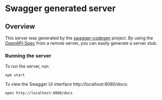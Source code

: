 # Swagger generated server

## Overview

This server was generated by the [swagger-codegen](https://github.com/swagger-api/swagger-codegen)
project. By using the [OpenAPI-Spec](https://github.com/OAI/OpenAPI-Specification) from a remote
server, you can easily generate a server stub.

### Running the server

To run the server, run:

```
npm start
```

To view the Swagger UI interface http://localhost:8080/docs:

```
open http://localhost:8080/docs
```

